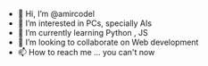 - 👋 Hi, I’m @amircodel
- 👀 I’m interested in PCs, specially AIs
- 🌱 I’m currently learning Python , JS
- 💞️ I’m looking to collaborate on Web development
- 📫 How to reach me ... you can't now

<!---
amircodel/amircodel is a ✨ special ✨ repository because its `README.md` (this file) appears on your GitHub profile.
You can click the Preview link to take a look at your changes.
--->
